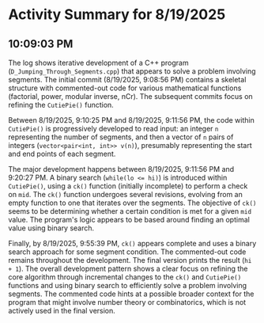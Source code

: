 # Activity Summary for 8/19/2025

## 10:09:03 PM
The log shows iterative development of a C++ program (`D_Jumping_Through_Segments.cpp`) that appears to solve a problem involving segments.  The initial commit (8/19/2025, 9:08:56 PM) contains a skeletal structure with commented-out code for various mathematical functions (factorial, power, modular inverse, nCr).  The subsequent commits focus on refining the `CutiePie()` function.

Between 8/19/2025, 9:10:25 PM and 8/19/2025, 9:11:56 PM, the code within `CutiePie()` is progressively developed to read input: an integer `n` representing the number of segments, and then a vector of `n` pairs of integers (`vector<pair<int, int>> v(n)`), presumably representing the start and end points of each segment.

The major development happens between 8/19/2025, 9:11:56 PM and 9:20:27 PM.  A binary search (`while(lo <= hi)`) is introduced within `CutiePie()`, using a `ck()` function (initially incomplete) to perform a check on `mid`.  The `ck()` function undergoes several revisions, evolving from an empty function to one that iterates over the segments. The objective of `ck()` seems to be determining whether a certain condition is met for a given `mid` value. The program's logic appears to be based around finding an optimal value using binary search.

Finally, by 8/19/2025, 9:55:39 PM, `ck()` appears complete and uses a binary search approach for some segment condition.  The commented-out code remains throughout the development. The final version prints the result (`hi + 1`).  The overall development pattern shows a clear focus on refining the core algorithm through incremental changes to the `ck()` and `CutiePie()` functions and  using binary search to efficiently solve a problem involving segments.  The commented code hints at a possible broader context for the program that might involve number theory or combinatorics, which is not actively used in the final version.
